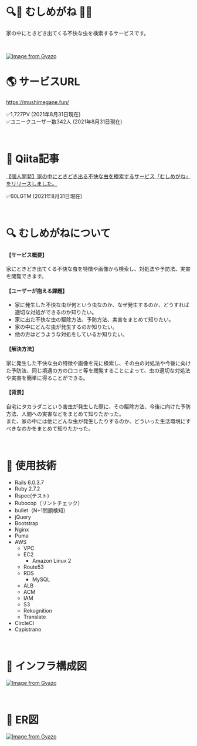 # :mag::bug: むしめがね :bug::mag_right:
家の中にときどき出てくる不快な虫を検索するサービスです。

<br />

[![Image from Gyazo](https://i.gyazo.com/2c85b4c127e9ba9f1b89c05314311acd.jpg)](https://gyazo.com/2c85b4c127e9ba9f1b89c05314311acd)

# :earth_americas: サービスURL
https://mushimegane.fun/

✅1,727PV (2021年8月31日現在)  
✅ユニークユーザー数342人 (2021年8月31日現在)

<br />

# :green_book: Qiita記事
[【個人開発】家の中にときどき出る不快な虫を検索するサービス「むしめがね」をリリースしました。](https://qiita.com/kimorisan/items/84997591c7c2c897da18)

✅60LGTM (2021年8月31日現在) 

<br />

# :mag: むしめがねについて
#### 【サービス概要】
家にときどき出てくる不快な虫を特徴や画像から検索し、対処法や予防法、実害を閲覧できます。

#### 【ユーザーが抱える課題】
- 家に発生した不快な虫が何という虫なのか、なぜ発生するのか、どうすれば適切な対処ができるのか知りたい。
- 家に出た不快な虫の駆除方法、予防方法、実害をまとめて知りたい。
- 家の中にどんな虫が発生するのか知りたい。
- 他の方はどうような対処をしているか知りたい。

#### 【解決方法】
家に発生した不快な虫の特徴や画像を元に検索し、その虫の対処法や今後に向けた予防法、同じ境遇の方の口コミ等を閲覧することによって、虫の適切な対処法や実害を簡単に得ることができる。

#### 【背景】
自宅にタカラダニという害虫が発生した際に、その駆除方法、今後に向けた予防方法、人間への実害などをまとめて知りたかった。  
また、家の中には他にどんな虫が発生したりするのか、どういった生活環境にすべきなのかをまとめて知りたかった。

<br />

# :wrench: 使用技術
- Rails 6.0.3.7
- Ruby 2.7.2
- Rspec(テスト)
- Rubocop（リントチェック）
- bullet（N+1問題検知）
- jQuery
- Bootstrap
- Nginx
- Puma
- AWS
  - VPC
  - EC2
    - Amazon Linux 2 
  - Route53
  - RDS
    - MySQL 
  - ALB
  - ACM
  - IAM
  - S3
  - Rekognition
  - Translate
- CircleCI
- Capistrano

<br />

# :construction: インフラ構成図
[![Image from Gyazo](https://i.gyazo.com/c6f5c2113c264ed5704732bd87863e59.png)](https://gyazo.com/c6f5c2113c264ed5704732bd87863e59)

<br />

# :memo: ER図
[![Image from Gyazo](https://i.gyazo.com/9e73078ddad7580998c662bd7923b317.png)](https://gyazo.com/9e73078ddad7580998c662bd7923b317)
